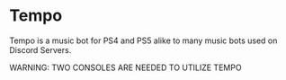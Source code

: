 # Tempo
Tempo is a music bot for PS4 and PS5 alike to many music bots used on Discord Servers.

WARNING: TWO CONSOLES ARE NEEDED TO UTILIZE TEMPO 
